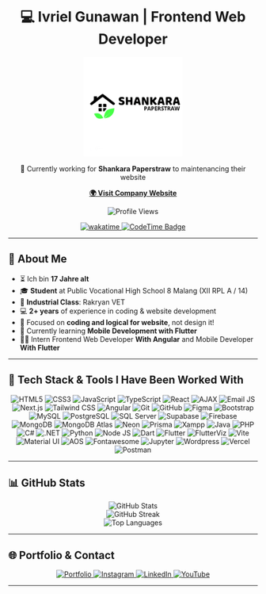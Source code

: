 ### <h1 align="center">💻 Ivriel Gunawan | Frontend Web Developer</h1>


<p align="center">
  <img src="https://raw.githubusercontent.com/Ivriel/Ivriel/main/Logo%20Shankara.png" alt="Shankara Logo" width="200">
</p>

<p align="center">
  🌱 Currently working for <strong>Shankara Paperstraw</strong> to maintenancing their website
</p>

<p align="center">
  <a href="https://www.shankarapaperstraw.com/" target="_blank"><strong>🌍 Visit Company Website</strong></a>
</p>

<p align="center">
  <img src="https://komarev.com/ghpvc/?username=Ivriel&label=Profile%20Views&color=0e75b6&style=flat" alt="Profile Views"/>
</p>

<p align="center">
  <a href="https://wakatime.com/@1693d8b0-85ab-442b-9542-640bff610390">
    <img src="https://wakatime.com/badge/user/1693d8b0-85ab-442b-9542-640bff610390.svg" alt="wakatime" />
  </a>
  <a href="https://codetime.dev">
    <img src="https://img.shields.io/endpoint?style=social&color=222&url=https%3A%2F%2Fapi.codetime.dev%2Fshield%3Fid%3D32370%26project%3D%26in=0" alt="CodeTime Badge" />
  </a>
</p>







---

## 👋 About Me

- ⏳ Ich bin **17 Jahre alt**
- 🎓 **Student** at Public Vocational High School 8 Malang (XII RPL A / 14)
- 🏢 **Industrial Class**: Rakryan VET
- 💻 **2+ years** of experience in coding & website development
- 🎨 Focused on **coding and logical for website**, not design it!
- 📱 Currently learning **Mobile Development with Flutter**
- 👨‍💻 Intern Frontend Web Developer **With Angular** and Mobile Developer **With Flutter**

---

## 🔧 Tech Stack & Tools I Have Been Worked With

<p align="center">
   <img src="https://img.shields.io/badge/HTML5-E34F26?style=flat-square&logo=html5&logoColor=white" alt="HTML5"/>
  <img src="https://img.shields.io/badge/CSS3-1572B6?style=flat-square&logo=css3&logoColor=white" alt="CSS3"/>
  <img src="https://img.shields.io/badge/JavaScript-F7DF1E?style=flat-square&logo=javascript&logoColor=black" alt="JavaScript"/>
  <img src="https://img.shields.io/badge/TypeScript-3178C6?style=flat-square&logo=typescript&logoColor=white" alt="TypeScript"/>
  <img src="https://img.shields.io/badge/React-20232A?style=flat-square&logo=react&logoColor=61DAFB" alt="React"/>
  <img src="https://img.shields.io/badge/AJAX-1572B6?style=flat-square&logo=javascript&logoColor=white" alt="AJAX"/>
  <img src="https://img.shields.io/badge/EmailJS-FF4F00?style=flat-square&logo=emailjs&logoColor=white" alt="Email JS"/>
  <img src="https://img.shields.io/badge/Next.js-000000?style=flat-square&logo=next.js&logoColor=white" alt="Next.js"/>
  <img src="https://img.shields.io/badge/Tailwind_CSS-38B2AC?style=flat-square&logo=tailwind-css&logoColor=white" alt="Tailwind CSS"/>
  <img src="https://img.shields.io/badge/Angular-DD0031?style=flat-square&logo=angular&logoColor=white" alt="Angular"/>
  <img src="https://img.shields.io/badge/Git-F05032?style=flat-square&logo=git&logoColor=white" alt="Git"/>
  <img src="https://img.shields.io/badge/GitHub-181717?style=flat-square&logo=github&logoColor=white" alt="GitHub"/>
  <img src="https://img.shields.io/badge/Figma-F24E1E?style=flat-square&logo=figma&logoColor=white" alt="Figma"/>
  <img src="https://img.shields.io/badge/Bootstrap-563D7C?style=flat-square&logo=bootstrap&logoColor=white" alt="Bootstrap"/>
  <img src="https://img.shields.io/badge/MySQL-4479A1?style=flat-square&logo=mysql&logoColor=white" alt="MySQL"/>
  <img src="https://img.shields.io/badge/PostgreSQL-4169E1?style=flat-square&logo=postgresql&logoColor=white" alt="PostgreSQL"/>
  <img src="https://img.shields.io/badge/SQL_Server-CC2927?style=flat-square&logo=microsoft-sql-server&logoColor=white" alt="SQL Server"/>
  <img src="https://img.shields.io/badge/Supabase-3ECF8E?style=flat-square&logo=supabase&logoColor=white" alt="Supabase"/>
  <img src="https://img.shields.io/badge/Firebase-FFCB2F?style=flat-square&logo=firebase&logoColor=white" alt="Firebase"/>
  <img src="https://img.shields.io/badge/MongoDB-47A248?style=flat-square&logo=mongodb&logoColor=white" alt="MongoDB"/>
  <img src="https://img.shields.io/badge/MongoDB_Atlas-47A248?style=flat-square&logo=mongodb&logoColor=white" alt="MongoDB Atlas"/>
  <img src="https://img.shields.io/badge/Neon-00E599?style=flat-square&logo=neon&logoColor=white" alt="Neon"/>
  <img src="https://img.shields.io/badge/Prisma-2D3748?style=flat-square&logo=prisma&logoColor=white" alt="Prisma"/>
  <img src="https://img.shields.io/badge/XAMPP-FB7A24?style=flat-square&logo=xampp&logoColor=white" alt="Xampp"/>
  <img src="https://img.shields.io/badge/Java-%23ED8B00.svg?style=flat-square&logo=openjdk&logoColor=white" alt="Java"/>
  <img src="https://img.shields.io/badge/PHP-777BB4?style=flat-square&logo=php&logoColor=white" alt="PHP"/>
  <img src="https://img.shields.io/badge/C%23-239120?style=flat-square&logo=c-sharp&logoColor=white" alt="C#"/>
  <img src="https://img.shields.io/badge/.NET-512BD4?style=flat-square&logo=dotnet&logoColor=white" alt=".NET"/>
  <img src="https://img.shields.io/badge/Python-3776AB?style=flat-square&logo=python&logoColor=white" alt="Python"/>
  <img src="https://img.shields.io/badge/Node.js-339933?style=flat-square&logo=node.js&logoColor=white" alt="Node JS"/>
  <img src="https://img.shields.io/badge/Dart-0175C2?style=flat-square&logo=dart&logoColor=white" alt="Dart"/>
  <img src="https://img.shields.io/badge/Flutter-02569B?style=flat-square&logo=flutter&logoColor=white" alt="Flutter"/>
  <img src="https://img.shields.io/badge/Flutter_Viz-02569B?style=flat-square&logo=flutter&logoColor=white" alt="FlutterViz"/>
  <img src="https://img.shields.io/badge/Vite-646CFF?style=flat-square&logo=vite&logoColor=white" alt="Vite"/>
  <img src="https://img.shields.io/badge/Material_UI-0081CB?style=flat-square&logo=material-ui&logoColor=white" alt="Material UI"/>
  <img src="https://img.shields.io/badge/AOS-FFB800?style=flat-square&logo=aos&logoColor=white" alt="AOS"/>
  <img src="https://img.shields.io/badge/Font_Awesome-339AF0?style=flat-square&logo=font-awesome&logoColor=white" alt="Fontawesome"/>
  <img src="https://img.shields.io/badge/Jupyter_Notebook-F37626?style=flat-square&logo=jupyter&logoColor=white" alt="Jupyter"/>
  <img src="https://img.shields.io/badge/WordPress-21759B?style=flat-square&logo=wordpress&logoColor=white" alt="Wordpress"/>
  <img src="https://img.shields.io/badge/Vercel-000000?style=flat-square&logo=vercel&logoColor=white" alt="Vercel"/>
  <img src="https://img.shields.io/badge/Postman-FF6C37?style=flat-square&logo=postman&logoColor=white" alt="Postman"/>
</p>

---

## 📊 GitHub Stats

<p align="center">
  <img src="https://github-readme-stats.vercel.app/api?username=Ivriel&show_icons=true&theme=radical" alt="GitHub Stats" />
  <br>
  <img src="https://github-readme-streak-stats.herokuapp.com/?user=Ivriel&theme=dark" alt="GitHub Streak"/>
  <br>
  <img src="https://github-readme-stats.vercel.app/api/top-langs/?username=Ivriel&layout=compact&theme=blue-green" alt="Top Languages"/>
</p>

---

## 🌐 Portfolio & Contact

<p align="center">
  <a href="https://www.ivriel.my.id" target="_blank">
    <img src="https://img.shields.io/badge/Portfolio-4285F4?style=for-the-badge&logo=google-chrome&logoColor=white" alt="Portfolio" />
  </a>
  <a href="https://www.instagram.com/wynsc_u13" target="_blank">
    <img src="https://img.shields.io/badge/Instagram-E4405F?style=for-the-badge&logo=instagram&logoColor=white" alt="Instagram" />
  </a>
  <a href="https://www.linkedin.com/in/ivriel-gunawan" target="_blank">
    <img src="https://img.shields.io/badge/LinkedIn-0077B5?style=for-the-badge&logo=linkedin&logoColor=white" alt="LinkedIn" />
  </a>
  <a href="https://www.youtube.com/channel/UCxxxxxx" target="_blank">
    <img src="https://img.shields.io/badge/YouTube-FF0000?style=for-the-badge&logo=youtube&logoColor=white" alt="YouTube" />
  </a>
</p>

---
